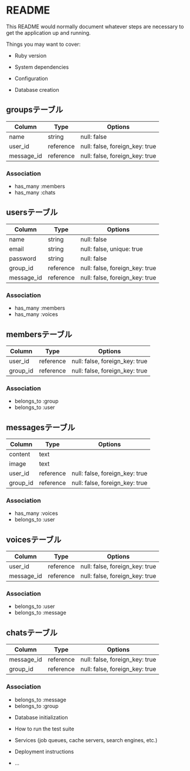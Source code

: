 # README

This README would normally document whatever steps are necessary to get the
application up and running.

Things you may want to cover:

* Ruby version

* System dependencies

* Configuration

* Database creation

## groupsテーブル

|Column|Type|Options|
|------|----|-------|
|name|string|null: false|
|user_id|reference|null: false, foreign_key: true|
|message_id|reference|null: false, foreign_key: true|

### Association
- has_many :members
- has_many :chats


## usersテーブル

|Column|Type|Options|
|------|----|-------|
|name|string|null: false|
|email|string|null: false, unique: true|
|password|string|null: false|
|group_id|reference|null: false, foreign_key: true|
|message_id|reference|null: false, foreign_key: true|

### Association
- has_many :members
- has_many :voices


## membersテーブル

|Column|Type|Options|
|------|----|-------|
|user_id|reference|null: false, foreign_key: true|
|group_id|reference|null: false, foreign_key: true|

### Association
- belongs_to :group
- belongs_to :user


## messagesテーブル

|Column|Type|Options|
|------|----|-------|
|content|text||
|image|text||
|user_id|reference|null: false, foreign_key: true|
|group_id|reference|null: false, foreign_key: true|

### Association
- has_many :voices
- belongs_to :user


## voicesテーブル

|Column|Type|Options|
|------|----|-------|
|user_id|reference|null: false, foreign_key: true|
|message_id|reference|null: false, foreign_key: true|

### Association
- belongs_to :user
- belongs_to :message


## chatsテーブル

|Column|Type|Options|
|------|----|-------|
|message_id|reference|null: false, foreign_key: true|
|group_id|reference|null: false, foreign_key: true|

### Association
- belongs_to :message
- belongs_to :group


* Database initialization

* How to run the test suite

* Services (job queues, cache servers, search engines, etc.)

* Deployment instructions

* ...
